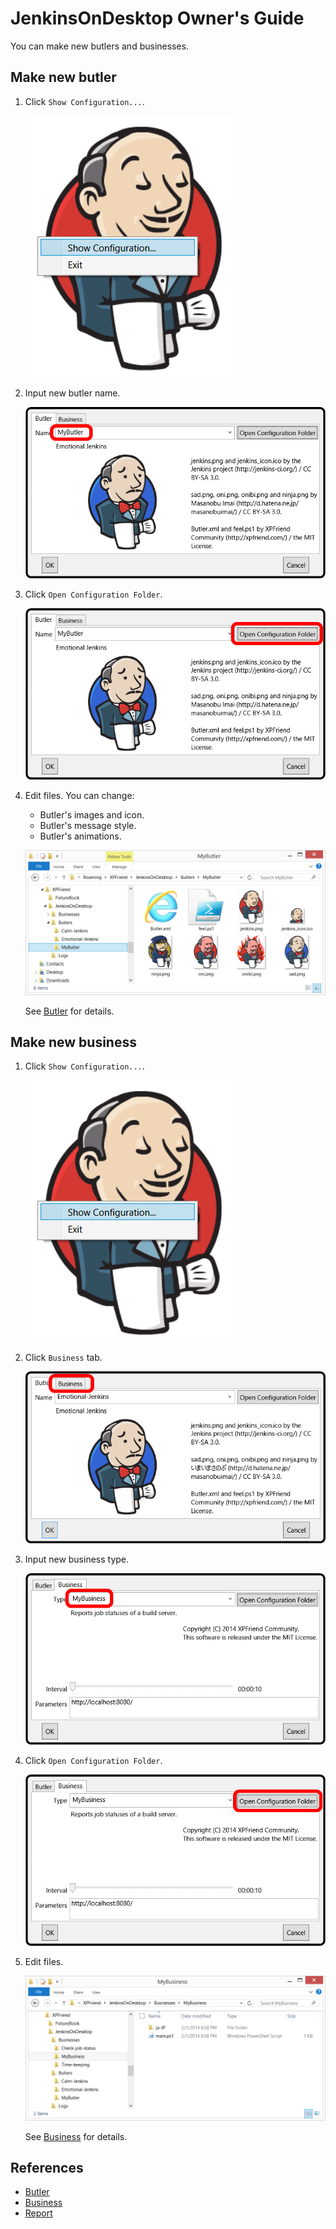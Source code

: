 JenkinsOnDesktop Owner's Guide
==============================
You can make new butlers and businesses.

Make new butler
---------------
1.  Click `Show Configuration...`.

    ![Click "Show Configuration..."](./images/Show-Configuration-01.png?raw=true)

2.  Input new butler name.

    ![Input new butler name](./images/Configuration-03.png?raw=true)

3.  Click `Open Configuration Folder`.

    ![Click "Open Configuration Folder"](./images/Configuration-04.png?raw=true)

4.  Edit files. 
    You can change:
    *   Butler's images and icon.
    *   Butler's message style.
    *   Butler's animations.

    ![Edit files](./images/ButlerFolder-01.png?raw=true)

    See [Butler](./Butler.md) for details.


Make new business
-----------------
1.  Click `Show Configuration...`.

    ![Click "Show Configuration..."](./images/Show-Configuration-01.png?raw=true)

2.  Click `Business` tab.

    ![Click "Business" tab](./images/Configuration-01.png?raw=true)

3.  Input new business type.

    ![Click "Input new business type"](./images/Configuration-05.png?raw=true)

4.  Click `Open Configuration Folder`.

    ![Click "Open Configuration Folder"](./images/Configuration-06.png?raw=true)

5.  Edit files. 

    ![Edit files](./images/BusinessFolder-01.png?raw=true)

    See [Business](./Business.md) for details.


References
----------
*   [Butler](./Butler.md)
*   [Business](./Business.md)
*   [Report](./Report.md)
